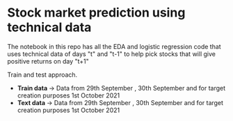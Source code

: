 # Stock market prediction using technical data

The notebook in this repo has all the EDA and logistic regression code that uses technical data of days "t" and "t-1" to help pick stocks that will give positive returns on day "t+1"

Train and test approach.
<ul>
<li><b> Train data </b> -> Data from 29th September , 30th September and for target creation purposes 1st October 2021</li>
<li><b> Text data </b> -> Data from 29th September , 30th September and for target creation purposes 1st October 2021</li>
  
</ul>
